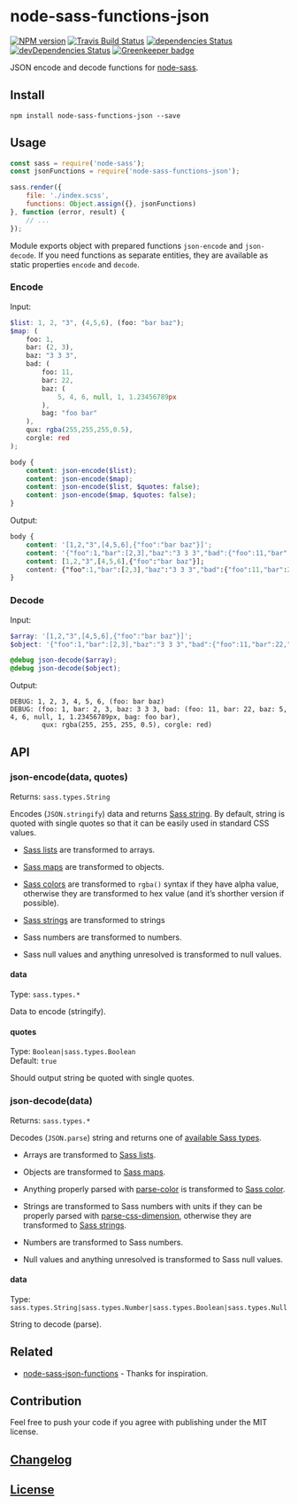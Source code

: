 # node-sass-functions-json

[![NPM version](https://img.shields.io/npm/v/node-sass-functions-json.svg)](https://www.npmjs.org/package/node-sass-functions-json)
[![Travis Build Status](https://img.shields.io/travis/itgalaxy/node-sass-functions-json/master.svg?label=build)](https://travis-ci.org/itgalaxy/node-sass-functions-json)
[![dependencies Status](https://david-dm.org/itgalaxy/node-sass-functions-json/status.svg)](https://david-dm.org/itgalaxy/node-sass-functions-json)
[![devDependencies Status](https://david-dm.org/itgalaxy/node-sass-functions-json/dev-status.svg)](https://david-dm.org/itgalaxy/node-sass-functions-json?type=dev)
[![Greenkeeper badge](https://badges.greenkeeper.io/itgalaxy/node-sass-functions-json.svg)](https://greenkeeper.io/)

JSON encode and decode functions for [node-sass](https://github.com/sass/node-sass).

## Install

```shell
npm install node-sass-functions-json --save
```

## Usage

```js
const sass = require('node-sass');
const jsonFunctions = require('node-sass-functions-json');

sass.render({
    file: './index.scss',
    functions: Object.assign({}, jsonFunctions)
}, function (error, result) {
    // ...
});
```

Module exports object with prepared functions `json-encode` and `json-decode`. 
If you need functions as separate entities, they are available as static properties `encode` and `decode`.

### Encode

Input:

```scss
$list: 1, 2, "3", (4,5,6), (foo: "bar baz");
$map: (
    foo: 1,
    bar: (2, 3),
    baz: "3 3 3",
    bad: (
        foo: 11,
        bar: 22,
        baz: (
            5, 4, 6, null, 1, 1.23456789px
        ),
        bag: "foo bar"
    ),
    qux: rgba(255,255,255,0.5),
    corgle: red
);

body {
    content: json-encode($list);
    content: json-encode($map);
    content: json-encode($list, $quotes: false);
    content: json-encode($map, $quotes: false);
}
```

Output:

```css
body {
    content: '[1,2,"3",[4,5,6],{"foo":"bar baz"}]';
    content: '{"foo":1,"bar":[2,3],"baz":"3 3 3","bad":{"foo":11,"bar":22,"baz":[5,4,6,null,1,"1.23457px"],"bag":"foo bar"},"qux":"rgba(255,255,255,0.5)","corgle":"#f00"}';
    content: [1,2,"3",[4,5,6],{"foo":"bar baz"}];
    content: {"foo":1,"bar":[2,3],"baz":"3 3 3","bad":{"foo":11,"bar":22,"baz":[5,4,6,null,1,"1.23457px"],"bag":"foo bar"},"qux":"rgba(255,255,255,0.5)","corgle":"#f00"};
}
```

### Decode

Input:

```scss
$array: '[1,2,"3",[4,5,6],{"foo":"bar baz"}]';
$object: '{"foo":1,"bar":[2,3],"baz":"3 3 3","bad":{"foo":11,"bar":22,"baz":[5,4,6,null,1,"1.23456789px"],"bag":"foo bar"},"qux":"rgba(255,255,255,0.5)","corgle":"#f00"}';

@debug json-decode($array);
@debug json-decode($object);
```

Output:

```shell
DEBUG: 1, 2, 3, 4, 5, 6, (foo: bar baz)
DEBUG: (foo: 1, bar: 2, 3, baz: 3 3 3, bad: (foo: 11, bar: 22, baz: 5, 4, 6, null, 1, 1.23456789px, bag: foo bar), 
        qux: rgba(255, 255, 255, 0.5), corgle: red)
```

## API

### json-encode(data, quotes)

Returns: `sass.types.String`

Encodes (`JSON.stringify`) data 
and returns [Sass string](http://sass-lang.com/documentation/file.SASS_REFERENCE.html#sass-script-strings). 
By default, string is quoted with single quotes so that it can be easily used in standard CSS values.

-   [Sass lists](http://sass-lang.com/documentation/file.SASS_REFERENCE.html#lists) are transformed to arrays.

-   [Sass maps](http://sass-lang.com/documentation/file.SASS_REFERENCE.html#maps) are transformed to objects.

-   [Sass colors](http://sass-lang.com/documentation/file.SASS_REFERENCE.html#colors) are transformed 
    to `rgba()` syntax if they have alpha value, otherwise they are transformed 
    to hex value (and it’s shorther version if possible).

-   [Sass strings](http://sass-lang.com/documentation/file.SASS_REFERENCE.html#sass-script-strings) 
    are transformed to strings

-   Sass numbers are transformed to numbers.

-   Sass null values and anything unresolved is transformed to null values.

#### data

Type: `sass.types.*`

Data to encode (stringify).

#### quotes

Type: `Boolean|sass.types.Boolean`  
Default: `true`

Should output string be quoted with single quotes.

### json-decode(data)

Returns: `sass.types.*`

Decodes (`JSON.parse`) string 
and returns one of [available Sass types](https://github.com/sass/node-sass#functions--v300---experimental).

-   Arrays are transformed to [Sass lists](http://sass-lang.com/documentation/file.SASS_REFERENCE.html#lists).

-   Objects are transformed to [Sass maps](http://sass-lang.com/documentation/file.SASS_REFERENCE.html#maps).

-   Anything properly parsed with [parse-color](https://github.com/substack/parse-color) 
    is transformed to [Sass color](http://sass-lang.com/documentation/file.SASS_REFERENCE.html#colors).

-   Strings are transformed to Sass numbers with units if they can be properly parsed 
    with [parse-css-dimension](https://github.com/jedmao/parse-css-dimension), otherwise they are transformed 
    to [Sass strings](http://sass-lang.com/documentation/file.SASS_REFERENCE.html#sass-script-strings).

-   Numbers are transformed to Sass numbers.

-   Null values and anything unresolved is transformed to Sass null values.

#### data

Type: `sass.types.String|sass.types.Number|sass.types.Boolean|sass.types.Null`

String to decode (parse).

## Related

-   [node-sass-json-functions](https://github.com/niksy/node-sass-json-functions) - Thanks for inspiration.

## Contribution

Feel free to push your code if you agree with publishing under the MIT license.

## [Changelog](CHANGELOG.md)

## [License](LICENSE)
